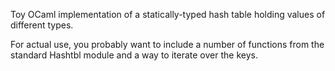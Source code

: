 Toy OCaml implementation of a statically-typed hash table holding values
of different types.

For actual use, you probably want to include a number of functions from
the standard Hashtbl module and a way to iterate over the keys.
